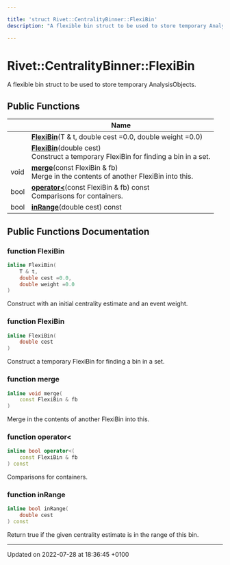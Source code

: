 ```yaml
---

title: 'struct Rivet::CentralityBinner::FlexiBin'
description: "A flexible bin struct to be used to store temporary AnalysisObjects. "

---
```


# Rivet::CentralityBinner::FlexiBin



A flexible bin struct to be used to store temporary AnalysisObjects. 

## Public Functions

|                | Name           |
| -------------- | -------------- |
| | **[FlexiBin](/documentation/code/classes/structrivet_1_1centralitybinner_1_1flexibin/#function-flexibin)**(T & t, double cest =0.0, double weight =0.0) |
| | **[FlexiBin](/documentation/code/classes/structrivet_1_1centralitybinner_1_1flexibin/#function-flexibin)**(double cest)<br>Construct a temporary FlexiBin for finding a bin in a set.  |
| void | **[merge](/documentation/code/classes/structrivet_1_1centralitybinner_1_1flexibin/#function-merge)**(const FlexiBin & fb)<br>Merge in the contents of another FlexiBin into this.  |
| bool | **[operator<](/documentation/code/classes/structrivet_1_1centralitybinner_1_1flexibin/#function-operator<)**(const FlexiBin & fb) const<br>Comparisons for containers.  |
| bool | **[inRange](/documentation/code/classes/structrivet_1_1centralitybinner_1_1flexibin/#function-inrange)**(double cest) const |

## Public Functions Documentation

### function FlexiBin

```cpp
inline FlexiBin(
    T & t,
    double cest =0.0,
    double weight =0.0
)
```


Construct with an initial centrality estimate and an event weight. 


### function FlexiBin

```cpp
inline FlexiBin(
    double cest
)
```

Construct a temporary FlexiBin for finding a bin in a set. 

### function merge

```cpp
inline void merge(
    const FlexiBin & fb
)
```

Merge in the contents of another FlexiBin into this. 

### function operator<

```cpp
inline bool operator<(
    const FlexiBin & fb
) const
```

Comparisons for containers. 

### function inRange

```cpp
inline bool inRange(
    double cest
) const
```


Return true if the given centrality estimate is in the range of this bin. 


-------------------------------

Updated on 2022-07-28 at 18:36:45 +0100
